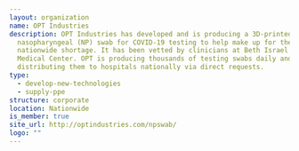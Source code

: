 ```yaml
---
layout: organization
name: OPT Industries
description: OPT Industries has developed and is producing a 3D-printed
  nasopharyngeal (NP) swab for COVID-19 testing to help make up for the
  nationwide shortage. It has been vetted by clinicians at Beth Israel Deaconess
  Medical Center. OPT is producing thousands of testing swabs daily and
  distributing them to hospitals nationally via direct requests.
type:
  - develop-new-technologies
  - supply-ppe
structure: corporate
location: Nationwide
is_member: true
site_url: http://optindustries.com/npswab/
logo: ""
---
```

